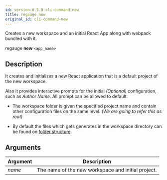 ```yaml
---
id: version-0.5.0-cli-command-new
title: regauge new
original_id: cli-command-new
---
```


Creates a new workspace and an initial React App along with webpack bundled with it.

regauge **new** `<app_name>`

## Description

It creates and initializes a new React application that is a default project of the new workspace.

Also it provides interactive prompts for the initial _(Optional)_ configuration, such as *Author Name*. All prompt can be allowed to default.

* The workspace folder is given the specified project name and contain other configuration files on the same level. _(We are going to refer this as root)_

* By default the files which gets generates in the workspace directory can be found on [folder structure](./folder-structure-for-new-app.md).

## Arguments

Argument | Description |
---------|----------|
 _name_ | The name of the new workspace and initial project. |
